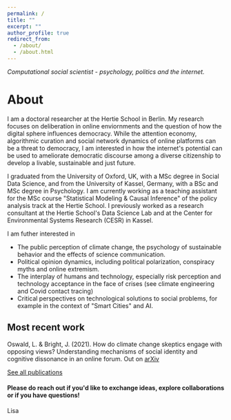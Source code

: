 ```yaml
---
permalink: /
title: ""
excerpt: ""
author_profile: true
redirect_from: 
  - /about/
  - /about.html
---
```

*Computational social scientist - psychology, politics and the internet.* 

# About

I am a doctoral researcher at the Hertie School in Berlin. My research focuses on deliberation in online enviornments and the question of how the digital sphere influences democracy. While the attention economy, algorithmic curation and social network dynamics of online platforms can be a threat to democracy, I am interested in how the internet's potential can be used to ameliorate democratic discourse among a diverse citizenship to develop a livable, sustainable and just future. 

I graduated from the University of Oxford, UK, with a MSc degree in Social Data Science, and from the University of Kassel, Germany, with a BSc and MSc degree in Psychology. I am currently working as a teaching assistant for the MSc course "Statistical Modeling & Causal Inference" of the policy analysis track at the Hertie School. I previously worked as a research consultant at the Hertie School's Data Science Lab and at the Center for Environmental Systems Research (CESR) in Kassel.

I am futher interested in 
* The public perception of climate change, the psychology of sustainable behavior and the effects of science communication. 
* Political opinion dynamics, including political polarization, conspiracy myths and online extremism.  
* The interplay of humans and technology, especially risk perception and technology acceptance in the face of crises (see climate engineering and Covid contact tracing) 
* Critical perspectives on technological solutions to social problems, for example in the context of "Smart Cities" and AI.

## Most recent work
Oswald, L. & Bright, J. (2021). How do climate change skeptics engage with opposing views? Understanding mechanisms of social identity and cognitive dissonance in an online forum. Out on [arXiv](https://arxiv.org/abs/2102.06516)

[See all publications](https://lfoswald.github.io/publication/)

#### Please do reach out if you'd like to exchange ideas, explore collaborations or if you have questions!  
Lisa
